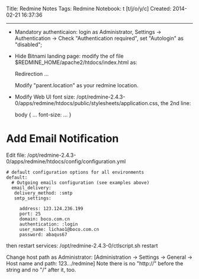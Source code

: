 Title: Redmine Notes
Tags: Redmine
Notebook: t [t/j/o/y/c]
Created: 2014-02-21 16:37:36

------

* Mandatory authenticaion: login as Administrator, Settings -> Authentication -> Check "Authentication required", set "Autologin" as "disabled";

* Hide Bitnami landing page: modify the <body> of file $REDMINE_HOME/apache2/htdocs/index.html as:

    <!DOCTYPE  ...>
    <html>
        <body onLoad = "parent.location = 'http://123.124.236.183/redmine/'">
            Redirection ...
        </body>
    </html>

  Modify "parent.location" as your redmine location.

* Modify Web UI font size: /opt/redmine-2.4.3-0/apps/redmine/htdocs/public/stylesheets/application.css, the 2nd line:

    body { ... font-size: ... }

# Add Email Notification

Edit file: /opt/redmine-2.4.3-0/apps/redmine/htdocs/config/configuration.yml

    # default configuration options for all environments
    default:
      # Outgoing emails configuration (see examples above)
      email_delivery:
       delivery_method: :smtp
       smtp_settings:
         
         address: 123.124.236.199
         port: 25
         domain: boco.com.cn
         authentication: :login
         user_name: lichao1@boco.com.cn
         password: abaqus67

then restart services: /opt/redmine-2.4.3-0/ctlscript.sh restart

Change host path as Administrator: [Administration -> Settings -> General -> Host name and path: 123.../redmine]
Note there is no "http://" before the string and no "/" after it, too.


